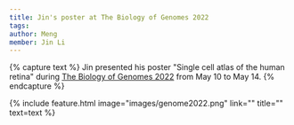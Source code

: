 ```yaml
---
title: Jin's poster at The Biology of Genomes 2022
tags:
author: Meng
member: Jin Li
---
```


{% capture text %} Jin presented his poster "Single cell atlas of the human retina" during [The Biology of Genomes 2022](https://meetings.cshl.edu/abstracts.aspx?meet=GENOME&year=22) from May 10 to May 14.
{% endcapture %}

{% include feature.html image="images/genome2022.png" link="" title="" text=text %}

